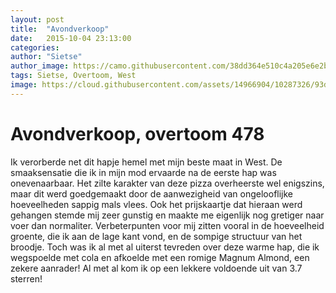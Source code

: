 ```yaml
---
layout: post
title:  "Avondverkoop"
date:   2015-10-04 23:13:00
categories: 
author: "Sietse"
author_image: https://camo.githubusercontent.com/38dd364e510c4a205e6e2ba461a93b5f96ff5316/68747470733a2f2f6575726f7065616e73747564656e747468696e6b74616e6b2e66696c65732e776f726470726573732e636f6d2f323031352f30332f7369657473652d7a77312e6a7067
tags: Sietse, Overtoom, West
image: https://cloud.githubusercontent.com/assets/14966904/10287326/93d8daf6-6b92-11e5-8cd2-3a15e4463ed8.jpg
---
```


# Avondverkoop, overtoom 478

Ik verorberde net dit hapje hemel met mijn beste maat in West. De smaaksensatie die ik in mijn mod ervaarde na de eerste hap was onevenaarbaar.
Het zilte karakter van deze pizza overheerste wel enigszins, maar dit werd goedgemaakt door de aanwezigheid van ongelooflijke hoeveelheden 
sappig mals vlees. Ook het prijskaartje dat hieraan werd gehangen stemde mij zeer gunstig en maakte me eigenlijk nog gretiger naar voer dan normaliter.
Verbeterpunten voor mij zitten vooral in de hoeveelheid groente, die ik aan de lage kant vond, en de sompige structuur van het broodje. Toch was ik al
met al uiterst tevreden over deze warme hap, die ik wegspoelde met cola en afkoelde met een romige Magnum Almond, een zekere aanrader! 
Al met al kom ik op een lekkere voldoende uit van 3.7 sterren! 
